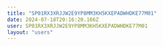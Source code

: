 ```yaml
---
title: "SP01RX3XRJJW2E9YP8MM3KH5KXEPADWHDKE77M01"
date: 2024-07-18T20:16:20.166Z
user: SP01RX3XRJJW2E9YP8MM3KH5KXEPADWHDKE77M01
layout: "users"
---
```

    